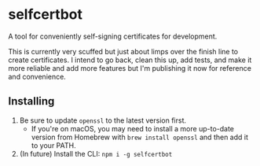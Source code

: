 selfcertbot
===========

A tool for conveniently self-signing certificates for development.

This is currently very scuffed but just about limps over the finish line to create certificates.
I intend to go back, clean this up, add tests, and make it more reliable and add more features but I'm publishing it now for reference and convenience.

## Installing
1. Be sure to update `openssl` to the latest version first.
   - If you're on macOS, you may need to install a more up-to-date version from Homebrew with `brew install openssl`
     and then add it to your PATH.
2. (In future) Install the CLI: `npm i -g selfcertbot`

